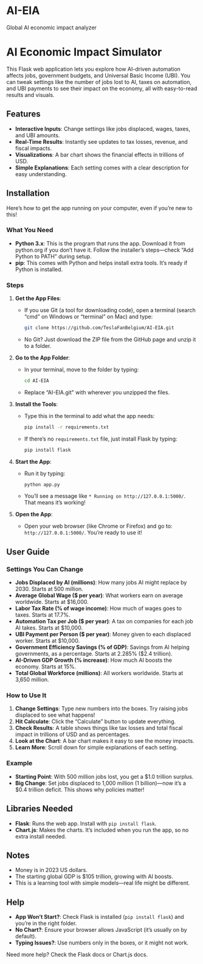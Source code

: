 # AI-EIA
Global AI economic impact analyzer

# AI Economic Impact Simulator

This Flask web application lets you explore how AI-driven automation affects jobs, government budgets, and Universal Basic Income (UBI). You can tweak settings like the number of jobs lost to AI, taxes on automation, and UBI payments to see their impact on the economy, all with easy-to-read results and visuals.

## Features

- **Interactive Inputs**: Change settings like jobs displaced, wages, taxes, and UBI amounts.
- **Real-Time Results**: Instantly see updates to tax losses, revenue, and fiscal impacts.
- **Visualizations**: A bar chart shows the financial effects in trillions of USD.
- **Simple Explanations**: Each setting comes with a clear description for easy understanding.

## Installation

Here’s how to get the app running on your computer, even if you’re new to this!

### What You Need

- **Python 3.x**: This is the program that runs the app. Download it from python.org if you don’t have it. Follow the installer’s steps—check “Add Python to PATH” during setup.
- **pip**: This comes with Python and helps install extra tools. It’s ready if Python is installed.

### Steps

1. **Get the App Files**:

   - If you use Git (a tool for downloading code), open a terminal (search “cmd” on Windows or “terminal” on Mac) and type:

     ```bash
     git clone https://github.com/TeslaFanBelgium/AI-EIA.git
     ```

   - No Git? Just download the ZIP file from the GitHub page and unzip it to a folder.

2. **Go to the App Folder**:

   - In your terminal, move to the folder by typing:

     ```bash
     cd AI-EIA
     ```

   - Replace “AI-EIA.git" with wherever you unzipped the files.

3. **Install the Tools**:

   - Type this in the terminal to add what the app needs:

     ```bash
     pip install -r requirements.txt
     ```

   - If there’s no `requirements.txt` file, just install Flask by typing:

     ```bash
     pip install flask
     ```

4. **Start the App**:

   - Run it by typing:

     ```bash
     python app.py
     ```

   - You’ll see a message like `* Running on http://127.0.0.1:5000/`. That means it’s working!

5. **Open the App**:

   - Open your web browser (like Chrome or Firefox) and go to: `http://127.0.0.1:5000/`. You’re ready to use it!

## User Guide

### Settings You Can Change

- **Jobs Displaced by AI (millions)**: How many jobs AI might replace by 2030. Starts at 500 million.
- **Average Global Wage ($ per year)**: What workers earn on average worldwide. Starts at $16,000.
- **Labor Tax Rate (% of wage income)**: How much of wages goes to taxes. Starts at 17.7%.
- **Automation Tax per Job ($ per year)**: A tax on companies for each job AI takes. Starts at $10,000.
- **UBI Payment per Person ($ per year)**: Money given to each displaced worker. Starts at $10,000.
- **Government Efficiency Savings (% of GDP)**: Savings from AI helping governments, as a percentage. Starts at 2.285% ($2.4 trillion).
- **AI-Driven GDP Growth (% increase)**: How much AI boosts the economy. Starts at 15%.
- **Total Global Workforce (millions)**: All workers worldwide. Starts at 3,650 million.

### How to Use It

1. **Change Settings**: Type new numbers into the boxes. Try raising jobs displaced to see what happens!
2. **Hit Calculate**: Click the “Calculate” button to update everything.
3. **Check Results**: A table shows things like tax losses and total fiscal impact in trillions of USD and as percentages.
4. **Look at the Chart**: A bar chart makes it easy to see the money impacts.
5. **Learn More**: Scroll down for simple explanations of each setting.

### Example

- **Starting Point**: With 500 million jobs lost, you get a $1.0 trillion surplus.
- **Big Change**: Set jobs displaced to 1,000 million (1 billion)—now it’s a $0.4 trillion deficit. This shows why policies matter!

## Libraries Needed

- **Flask**: Runs the web app. Install with `pip install flask`.
- **Chart.js**: Makes the charts. It’s included when you run the app, so no extra install needed.

## Notes

- Money is in 2023 US dollars.
- The starting global GDP is $105 trillion, growing with AI boosts.
- This is a learning tool with simple models—real life might be different.

## Help

- **App Won’t Start?**: Check Flask is installed (`pip install flask`) and you’re in the right folder.
- **No Chart?**: Ensure your browser allows JavaScript (it’s usually on by default).
- **Typing Issues?**: Use numbers only in the boxes, or it might not work.

Need more help? Check the Flask docs or Chart.js docs.
